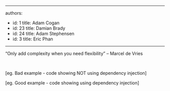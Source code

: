 

---
authors:
  - id: 1
    title: Adam Cogan
  - id: 23
    title: Damian Brady
  - id: 24
    title: Adam Stephensen
  - id: 3
    title: Eric Phan
---




<span class='intro'> <div><span>“Only add complexity 
when you need flexibility” – Marcel de Vries</span></div> </span>

​<div><span>[eg. Bad example - code showing NOT using dependency 
injection]</span></div>
<div><span>[eg. Good example - code showing using dependency 
injection]</span></div>



